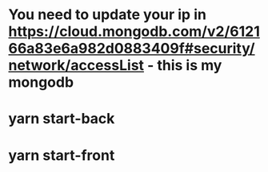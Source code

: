 <!-- 1 point -->

# You need to update your ip in https://cloud.mongodb.com/v2/612166a83e6a982d0883409f#security/network/accessList - this is my mongodb

<!-- 2 point -->

# yarn start-back
# yarn start-front
